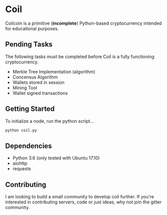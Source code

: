 # Coil

Coilcoin is a primitive (**incomplete**) Python-based cryptocurrency intended for educational purposes.

## Pending Tasks
The following tasks must be completed before Coil is a fully functioning cryptocurrency.

* Merkle Tree Implementation (algorithm)
* Concensus Algorithm
* Wallets stored in session
* Mining Tool
* Wallet signed transactions

## Getting Started
To initialize a node, run the python script...
```bash
python coil.py
```

## Dependencies
* Python 3.6 (only tested with Ubuntu 17.10)
* aiohttp
* requests

## Contributing
I am looking to build a small community to develop coil further. If you're interested in contributing servers,
code or just ideas, why not join the gitter community.